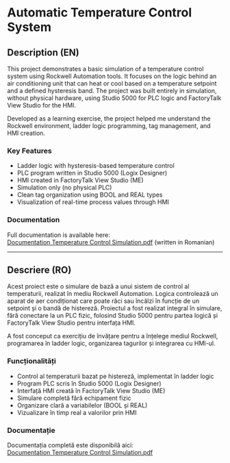 # Automatic Temperature Control System

## Description (EN)

This project demonstrates a basic simulation of a temperature control system using Rockwell Automation tools. It focuses on the logic behind an air conditioning unit that can heat or cool based on a temperature setpoint and a defined hysteresis band. The project was built entirely in simulation, without physical hardware, using Studio 5000 for PLC logic and FactoryTalk View Studio for the HMI.

Developed as a learning exercise, the project helped me understand the Rockwell environment, ladder logic programming, tag management, and HMI creation.

### Key Features
- Ladder logic with hysteresis-based temperature control
- PLC program written in Studio 5000 (Logix Designer)
- HMI created in FactoryTalk View Studio (ME)
- Simulation only (no physical PLC)
- Clean tag organization using BOOL and REAL types
- Visualization of real-time process values through HMI

### Documentation
Full documentation is available here:  
[Documentation Temperature Control Simulation.pdf](./SRA_T.pdf) (written in Romanian)

---

## Descriere (RO)

Acest proiect este o simulare de bază a unui sistem de control al temperaturii, realizat în mediu Rockwell Automation. Logica controlează un aparat de aer condiționat care poate răci sau încălzi în funcție de un setpoint și o bandă de histereză. Proiectul a fost realizat integral în simulare, fără conectare la un PLC fizic, folosind Studio 5000 pentru partea logică și FactoryTalk View Studio pentru interfața HMI.

A fost conceput ca exercițiu de învățare pentru a înțelege mediul Rockwell, programarea în ladder logic, organizarea tagurilor și integrarea cu HMI-ul.

### Funcționalități
- Control al temperaturii bazat pe histereză, implementat în ladder logic
- Program PLC scris în Studio 5000 (Logix Designer)
- Interfață HMI creată în FactoryTalk View Studio (ME)
- Simulare completă fără echipament fizic
- Organizare clară a variabilelor (BOOL și REAL)
- Vizualizare în timp real a valorilor prin HMI

### Documentație
Documentația completă este disponibilă aici:  
[Documentation Temperature Control Simulation.pdf](./SRA_T.pdf)

